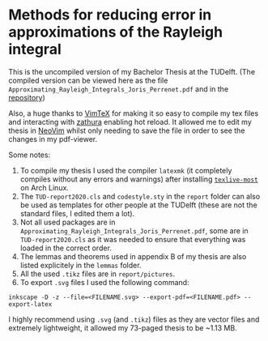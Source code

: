 # Methods for reducing error in approximations of the Rayleigh integral
This is the uncompiled version of my Bachelor Thesis at the TUDelft.
(The compiled version can be viewed here as the file `Approximating_Rayleigh_Integrals_Joris_Perrenet.pdf` and in the [repository](http://resolver.tudelft.nl/uuid:c48fa27f-d91b-4c07-a74b-6ac6762bc095))

Also, a huge thanks to [VimTeX](https://github.com/lervag/vimtex) for making it so easy to compile my tex files and interacting with [zathura](https://github.com/pwmt/zathura) enabling hot reload. It allowed me to edit my thesis in [NeoVim](https://github.com/neovim/neovim) whilst only needing to save the file in order to see the changes in my pdf-viewer.

Some notes:
1.  To compile my thesis I used the compiler `latexmk` (it completely compiles without any errors and warnings) after installing [`texlive-most`](https://archlinux.org/groups/x86_64/texlive-most/) on Arch Linux.
2.  The `TUD-report2020.cls` and `codestyle.sty` in the `report` folder can also be used as templates for other people at the TUDelft (these are not the standard files, I edited them a lot).
3.  Not all used packages are in `Approximating_Rayleigh_Integrals_Joris_Perrenet.pdf`, some are in `TUD-report2020.cls` as it was needed to ensure that everything was loaded in the correct order.
4.  The lemmas and theorems used in appendix B of my thesis are also listed explicitely in the `lemmas` folder.
5.  All the used `.tikz` files are in `report/pictures`.
6.  To export `.svg` files I used the following command:
```{bash}
inkscape -D -z --file=<FILENAME.svg> --export-pdf=<FILENAME.pdf> --export-latex
```
I highly recommend using `.svg` (and `.tikz`) files as they are vector files and extremely lightweight, it allowed my 73-paged thesis to be ~1.13 MB.
